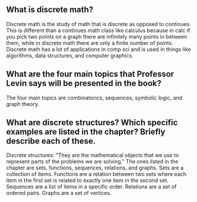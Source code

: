 ## What is discrete math?

Discrete math is the study of math that is discrete as opposed to continues. This is different than a continues math class like calculus because in calc if you pick two points on a graph there are infinitely many points in between them, while in discrete math there are only a finite number of points. Discrete math has a lot of applications in comp sci and is used in things like algorithms, data structures, and computer graphics.

## What are the four main topics that Professor Levin says will be presented in the book?

The four main topics are combinatorics, sequences, symbolic logic, and graph theory.

## What are discrete structures? Which specific examples are listed in the chapter? Briefly describe each of these.

Discrete structures: "They are the mathematical objects that we use to represent parts of the problems we are solving." The ones listed in the chapter are sets, functions, sequences, relations, and graphs. Sets are a collection of items. Functions are a relation between two sets where each item in the first set is related to exactly one item in the second set. Sequences are a list of items in a specific order. Relations are a set of ordered pairs. Graphs are a set of vertices.